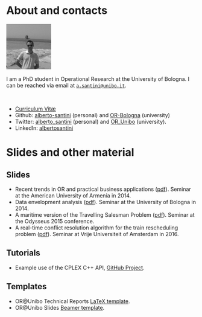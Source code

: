 # About and contacts

<div class="pic">
    <img src="images/profile.jpg" alt="That's me!" height="120px"/>
</div>

I am a PhD student in Operational Research at the University of Bologna. I can be reached via email at [`a.santini@unibo.it`](mailto:a.santini@unibo.it).

<br/>

* [Curriculum Vitæ](http://santini.in/files/cv.pdf)
* Github: [alberto-santini](https://github.com/alberto-santini/) (personal) and [OR-Bologna](https://github.com/OR-Bologna) (university)
* Twitter: [alberto\_santini](https://twitter.com/alberto_santini) (personal) and [OR\_Unibo](https://twitter.com/OR_Unibo) (university).
* LinkedIn: [albertosantini](https://it.linkedin.com/in/albertosantini)

# Slides and other material

## Slides

* Recent trends in OR and practical business applications ([pdf](http://santini.in/files/slides/aua-slides.pdf)). Seminar at the American University of Armenia in 2014.
* Data envelopment analysis ([pdf](http://santini.in/files/slides/dea-slides.pdf)). Seminar at the University of Bologna in 2014.
* A maritime version of the Travelling Salesman Problem ([pdf](http://santini.in/files/slides/odysseus15-slides.pdf)). Seminar at the Odysseus 2015 conference.
* A real-time conflict resolution algorithm for the train rescheduling problem ([pdf](http://santini.in/files/slides/trains-slides.pdf)). Seminar at Vrije Universiteit of Amsterdam in 2016.

## Tutorials

* Example use of the CPLEX C++ API, [GitHub Project](https://github.com/alberto-santini/cplex_example).

## Templates

* OR@Unibo Technical Reports [LaTeX template](https://github.com/OR-Bologna/tech-report-template).
* OR@Unibo Slides [Beamer template](https://github.com/OR-Bologna/beamer-template).
